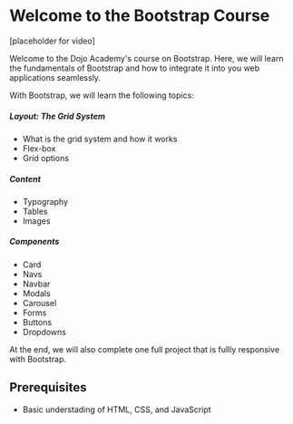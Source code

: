 # Welcome to the Bootstrap Course

[placeholder for video]

Welcome to the Dojo Academy's course on Bootstrap. Here, we will learn the fundamentals of Bootstrap and how to integrate it into you web applications seamlessly.

With Bootstrap, we will learn the following topics:

##### Layout: The Grid System

* What is the grid system and how it works
* Flex-box
* Grid options

##### Content

* Typography
* Tables
* Images

##### Components

* Card
* Navs
* Navbar
* Modals
* Carousel
* Forms
* Buttons
* Dropdowns

At the end, we will also complete one full project that is fullly responsive with Bootstrap.

## Prerequisites

* Basic understading of HTML, CSS, and JavaScript